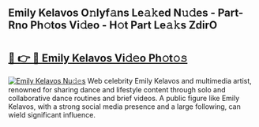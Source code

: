 ## Emily Kelavos O𝚗lyf𝚊ns Le𝚊𝚔ed N𝚞𝚍es - Part-Rno Ph𝚘tos Vi𝚍eo - H𝚘t Part Le𝚊𝚔s ZdirO

# <h2><a href="http://hffu90.feru.top/?c=Emily+Kelavos">🔗 👉 🔴 Emily Kelavos Vi𝚍𝚎o Ph𝚘t𝚘𝚜</a></h2>

[![Emily Kelavos Nu𝚍𝚎s](https://i.imgur.com/0TWrTi3.gif)](http://hffu90.feru.top/?c=Emily+Kelavos)
Web celebrity Emily Kelavos and multimedia artist, renowned for sharing dance and lifestyle content through solo and collaborative dance routines and brief videos. A public figure like Emily Kelavos, with a strong social media presence and a large following, can wield significant influence. 
